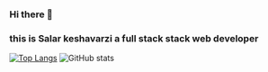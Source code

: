 ### Hi there 👋
<h3>this is Salar keshavarzi a full stack stack web developer</h3>

[![Top Langs](https://github-readme-stats.vercel.app/api/top-langs/?username=SalarKesha&layout=donut&theme=radical)](https://github.com/SalarKesha/github-readme-stats)
![GitHub stats](https://github-readme-stats.vercel.app/api?username=SalarKesha&show_icons=true&theme=radical)
